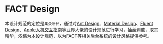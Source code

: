 # FACT Design


本设计规范的定位是```集众所长```，通过对[Ant Design](https://ant.design/docs/spec/introduce-cn)、[Material Design](http://material.io/)、[Fluent Design](https://fluent.microsoft.com/)、[Apple人机交互指南](https://developer.apple.com/macos/human-interface-guidelines/overview/themes/)等业界大佬的设计规范进行学习，抽丝剥茧，取其精华，浓缩为本设计规范，以为FACT等相关后台系统的设计风格提供参考。